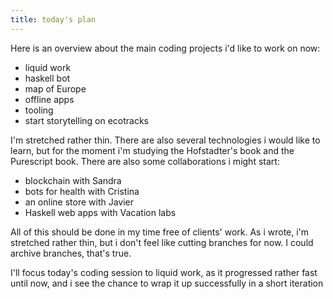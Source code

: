 ```yaml
---
title: today's plan
---
```


Here is an overview about the main coding projects i'd like to work on now:

- liquid work
- haskell bot
- map of Europe
- offline apps
- tooling
- start storytelling on ecotracks

I'm stretched rather thin. There are also several technologies i would
like to learn, but for the moment i'm studying the Hofstadter's book
and the Purescript book. There are also some collaborations i might
start:

- blockchain with Sandra
- bots for health with Cristina
- an online store with Javier
- Haskell web apps with Vacation labs

All of this should be done in my time free of clients' work. As i
wrote, i'm stretched rather thin, but i don't feel like cutting
branches for now. I could archive branches, that's true.

I'll focus today's coding session to liquid work, as it progressed
rather fast until now, and i see the chance to wrap it up successfully
in a short iteration